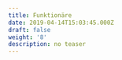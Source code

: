 ```yaml
---
title: Funktionäre
date: 2019-04-14T15:03:45.000Z
draft: false
weight: '8'
description: no teaser
---
```


